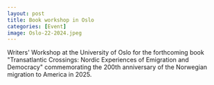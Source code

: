 ```yaml
---
layout: post
title: Book workshop in Oslo
categories: [Event]
image: Oslo-22-2024.jpeg
---
```

Writers' Workshop at the University of Oslo for the forthcoming book "Transatlantic Crossings: Nordic Experiences of Emigration and Democracy" commemorating the 200th anniversary of the Norwegian migration to America in 2025.
